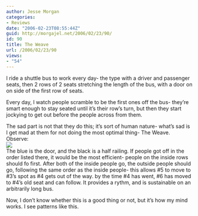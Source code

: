 ```yaml
---
author: Jesse Morgan
categories:
- Reviews
date: "2006-02-23T08:55:44Z"
guid: http://morgajel.net/2006/02/23/90/
id: 90
title: The Weave
url: /2006/02/23/90
views:
- "54"
---
```


I ride a shuttle bus to work every day- the type with a driver and passenger seats, then 2 rows of 2 seats stretching the length of the bus, with a door on on side of the first row of seats.

Every day, I watch people scramble to be the first ones off the bus- they’re smart enough to stay seated until it’s their row’s turn, but then they start jockying to get out before the people across from them.

The sad part is not that they do this; it’s sort of human nature- what’s sad is I get mad at them for not doing the most optimal thing- The Weave. Observe:  
![](http://morgajel.com/images/bus.png)  
The blue is the door, and the black is a half railing. If people got off in the order listed there, it would be the most efficient- people on the inside rows should fo first. After both of the inside people go, the outside people should go, following the same order as the inside people- this allows #5 to move to #3’s spot as #4 gets out of the way. by the time #4 has went, #6 has moved to #4’s old seat and can follow. It provides a rythm, and is sustainable on an arbitrarily long bus.

Now, I don’t know whether this is a good thing or not, but it’s how my mind works. I see patterns like this.